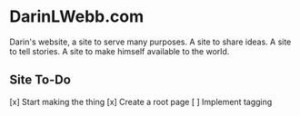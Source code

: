 DarinLWebb.com
==============

Darin's website, a site to serve many purposes. A site to share ideas. A site to tell stories. A site to make himself available to the world.

Site To-Do
----------

[x] Start making the thing
[x] Create a root page
[ ] Implement tagging